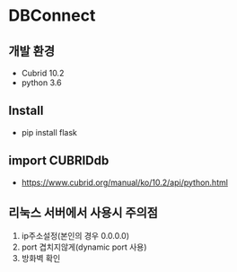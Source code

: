 # DBConnect

## 개발 환경
- Cubrid 10.2
- python 3.6

## Install
- pip install flask

## import CUBRIDdb
- https://www.cubrid.org/manual/ko/10.2/api/python.html

## 리눅스 서버에서 사용시 주의점
1. ip주소설정(본인의 경우 0.0.0.0)
2. port 겹치지않게(dynamic port 사용)
3. 방화벽 확인
